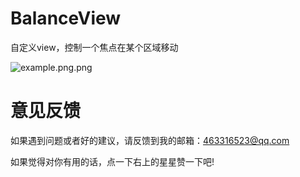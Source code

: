 # BalanceView
自定义view，控制一个焦点在某个区域移动

![example.png.png](https://github.com/guixiaoyuan/BalanceView/blob/master/example.png.png)

# 意见反馈
如果遇到问题或者好的建议，请反馈到我的邮箱：463316523@qq.com

如果觉得对你有用的话，点一下右上的星星赞一下吧!

